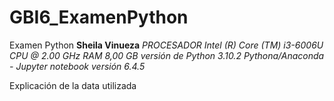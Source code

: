 # GBI6_ExamenPython
Examen Python
**Sheila Vinueza**
*PROCESADOR Intel (R) Core (TM) i3-6006U CPU @ 2.00 GHz* 
*RAM 8,00 GB*
*versión de Python 3.10.2*
*Pythona/Anaconda - Jupyter notebook versión 6.4.5*

Explicación de la data utilizada
